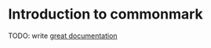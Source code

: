 # Introduction to commonmark

TODO: write [great documentation](http://jacobian.org/writing/what-to-write/)
